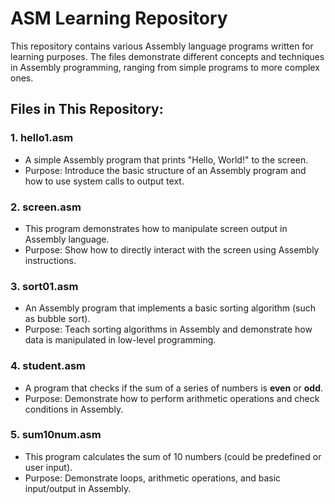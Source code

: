 # ASM Learning Repository

This repository contains various Assembly language programs written for learning purposes. The files demonstrate different concepts and techniques in Assembly programming, ranging from simple programs to more complex ones.

## Files in This Repository:

### 1. **hello1.asm**
   - A simple Assembly program that prints "Hello, World!" to the screen.
   - Purpose: Introduce the basic structure of an Assembly program and how to use system calls to output text.

### 2. **screen.asm**
   - This program demonstrates how to manipulate screen output in Assembly language.
   - Purpose: Show how to directly interact with the screen using Assembly instructions.

### 3. **sort01.asm**
   - An Assembly program that implements a basic sorting algorithm (such as bubble sort).
   - Purpose: Teach sorting algorithms in Assembly and demonstrate how data is manipulated in low-level programming.

### 4. **student.asm**
   - A program that checks if the sum of a series of numbers is **even** or **odd**.
   - Purpose: Demonstrate how to perform arithmetic operations and check conditions in Assembly.

### 5. **sum10num.asm**
   - This program calculates the sum of 10 numbers (could be predefined or user input).
   - Purpose: Demonstrate loops, arithmetic operations, and basic input/output in Assembly.
